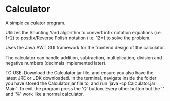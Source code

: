 # Calculator
A simple calculator program.

Utilizes the Shunting Yard algorithm to convert infix notation equations (i.e. 1+2) to postfix/Reverse Polish notation (i.e. 12+) to solve the problem.

Uses the Java.AWT GUI framework for the frontend design of the calculator.

The calculator can handle addition, subtraction, multiplication, division and negative numbers (decimals implemented later).

TO USE: 
Download the Calculator.jar file, and ensure you also have the latest JRE or JDK downloaded.
In the terminal, navigate inside the folder you have stored the Calculator.jar file to, and run 'java -cp Calculator.jar Main'. To exit the program press the 'Q' button. Every other button but the '.' and '%' work like a normal calculator.
